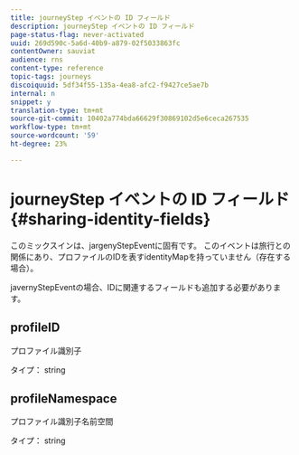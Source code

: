 ```yaml
---
title: journeyStep イベントの ID フィールド
description: journeyStep イベントの ID フィールド
page-status-flag: never-activated
uuid: 269d590c-5a6d-40b9-a879-02f5033863fc
contentOwner: sauviat
audience: rns
content-type: reference
topic-tags: journeys
discoiquuid: 5df34f55-135a-4ea8-afc2-f9427ce5ae7b
internal: n
snippet: y
translation-type: tm+mt
source-git-commit: 10402a774bda66629f30869102d5e6ceca267535
workflow-type: tm+mt
source-wordcount: '59'
ht-degree: 23%

---
```



# journeyStep イベントの ID フィールド {#sharing-identity-fields}

このミックスインは、jargenyStepEventに固有です。 このイベントは旅行との関係にあり、プロファイルのIDを表すidentityMapを持っていません（存在する場合）。

javernyStepEventの場合、IDに関連するフィールドも追加する必要があります。

## profileID

プロファイル識別子

タイプ： string

## profileNamespace

プロファイル識別子名前空間

タイプ： string